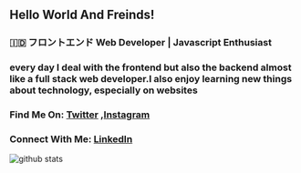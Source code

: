 ## Hello World And Freinds!

### 🇮🇩 フロントエンド Web Developer | Javascript Enthusiast 
 
### every day I deal with the frontend but also the backend almost like a full stack web developer.I also enjoy learning new things about technology, especially on websites

### Find Me On: [Twitter](https://twitter.com/riyaraaa) ,[Instagram](https://instagram/rinosatyaputra_)

### Connect With Me: [LinkedIn](https://www.linkedin.com/in/rino-satya-putra-940539173/)

![github stats](https://github-readme-stats.vercel.app/api?username=riyaraa&show_icons=true)

